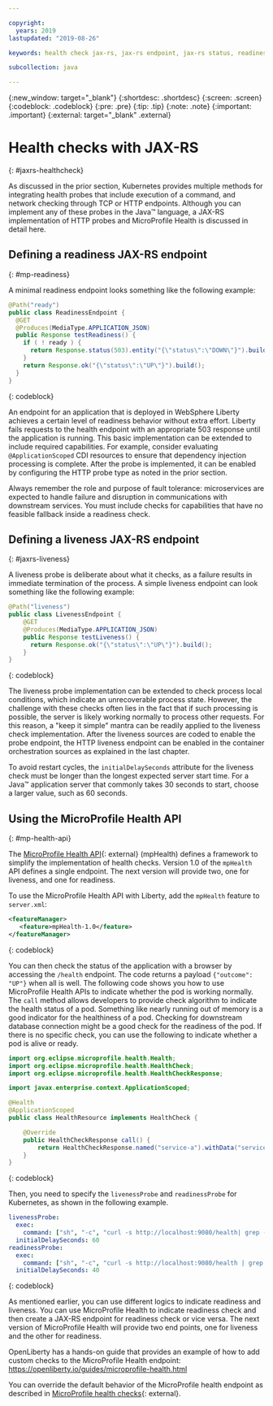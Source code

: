 ```yaml
---

copyright:
  years: 2019
lastupdated: "2019-08-26"

keywords: health check jax-rs, jax-rs endpoint, jax-rs status, readiness jax-rs, liveness jax-rs, microprofile health

subcollection: java

---
```


{:new_window: target="_blank"}
{:shortdesc: .shortdesc}
{:screen: .screen}
{:codeblock: .codeblock}
{:pre: .pre}
{:tip: .tip}
{:note: .note}
{:important: .important}
{:external: target="_blank" .external}

# Health checks with JAX-RS
{: #jaxrs-healthcheck}

As discussed in the prior section, Kubernetes provides multiple methods for integrating health probes that include execution of a command, and network checking through TCP or HTTP endpoints. Although you can implement any of these probes in the Java&trade; language, a JAX-RS implementation of HTTP probes and MicroProfile Health is discussed in detail here.

## Defining a readiness JAX-RS endpoint
{: #mp-readiness}

A minimal readiness endpoint looks something like the following example:

```java
@Path("ready")
public class ReadinessEndpoint {
  @GET
  @Produces(MediaType.APPLICATION_JSON)
  public Response testReadiness() {
    if ( ! ready ) {
      return Response.status(503).entity("{\"status\":\"DOWN\"}").build();
    }
    return Response.ok("{\"status\":\"UP\"}").build();
  }
}
```
{: codeblock}

An endpoint for an application that is deployed in WebSphere Liberty achieves a certain level of readiness behavior without extra effort. Liberty fails requests to the health endpoint with an appropriate 503 response until the application is running. This basic implementation can be extended to include required capabilities. For example, consider evaluating `@ApplicationScoped` CDI resources to ensure that dependency injection processing is complete. After the probe is implemented, it can be enabled by configuring the HTTP probe type as noted in the prior section.

Always remember the role and purpose of fault tolerance: microservices are expected to handle failure and disruption in communications with downstream services. You must include checks for capabilities that have no feasible fallback inside a readiness check.

## Defining a liveness JAX-RS endpoint
{: #jaxrs-liveness}

A liveness probe is deliberate about what it checks, as a failure results in immediate termination of the process. A simple liveness endpoint can look something like the following example:

```java
@Path("liveness")
public class LivenessEndpoint {
    @GET
    @Produces(MediaType.APPLICATION_JSON)
    public Response testLiveness() {
      return Response.ok("{\"status\":\"UP\"}").build();
    }
}
```
{: codeblock}

The liveness probe implementation can be extended to check process local conditions, which indicate an unrecoverable process state. However, the challenge with these checks often lies in the fact that if such processing is possible, the server is likely working normally to process other requests. For this reason, a "keep it simple" mantra can be readily applied to the liveness check implementation. After the liveness sources are coded to enable the probe endpoint, the HTTP liveness endpoint can be enabled in the container orchestration sources as explained in the last chapter.

To avoid restart cycles, the `initialDelaySeconds` attribute for the liveness check must be longer than the longest expected server start time. For a Java&trade; application server that commonly takes 30 seconds to start, choose a larger value, such as 60 seconds.

## Using the MicroProfile Health API
{: #mp-health-api}

The [MicroProfile Health API](https://www.ibm.com/support/knowledgecenter/en/SSEQTP_liberty/com.ibm.websphere.wlp.doc/ae/twlp_microprofile_healthcheck.html){: external} (mpHealth) defines a framework to simplify the implementation of health checks. Version 1.0 of the `mpHealth` API defines a single endpoint. The next version will provide two, one for liveness, and one for readiness.

To use the MicroProfile Health API with Liberty, add the `mpHealth` feature to `server.xml`:

```xml
<featureManager>
   <feature>mpHealth-1.0</feature>
</featureManager>
```
{: codeblock}

You can then check the status of the application with a browser by accessing the `/health` endpoint. The code returns a payload `{"outcome": "UP"}` when all is well. The following code shows you how to use MicroProfile Health APIs to indicate whether the pod is working normally. The `call` method allows developers to provide check algorithm to indicate the health status of a pod. Something like nearly running out of memory is a good indicator for the healthiness of a pod. Checking for downstream database connection might be a good check for the readiness of the pod. If there is no specific check, you can use the following to indicate whether a pod is alive or ready.

```java
import org.eclipse.microprofile.health.Health;
import org.eclipse.microprofile.health.HealthCheck;
import org.eclipse.microprofile.health.HealthCheckResponse;

import javax.enterprise.context.ApplicationScoped;

@Health
@ApplicationScoped
public class HealthResource implements HealthCheck {

    @Override
    public HealthCheckResponse call() {
        return HealthCheckResponse.named("service-a").withData("service-a", "ok").up().build();
    }
}
```
{: codeblock}

Then, you need to specify the `livenessProbe` and `readinessProbe` for Kubernetes, as shown in the following example.
```yaml
livenessProbe:
  exec:
    command: ["sh", "-c", "curl -s http://localhost:9080/health| grep -q service-a"]
  initialDelaySeconds: 60
readinessProbe:
  exec:
    command: ["sh", "-c", "curl -s http://localhost:9080/health | grep -q service-a"]
  initialDelaySeconds: 40
```
{: codeblock}

As mentioned earlier, you can use different logics to indicate readiness and liveness. You can use MicroProfile Health to indicate readiness check and then create a JAX-RS endpoint for readiness check or vice versa. The next version of MicroProfile Health will provide two end points, one for liveness and the other for readiness.

OpenLiberty has a hands-on guide that provides an example of how to add custom checks to the MicroProfile Health endpoint: https://openliberty.io/guides/microprofile-health.html

You can override the default behavior of the MicroProfile health endpoint as described in [MicroProfile health checks](https://www.ibm.com/support/knowledgecenter/en/SSEQTP_liberty/com.ibm.websphere.wlp.doc/ae/twlp_microprofile_healthcheck.html){: external}.
